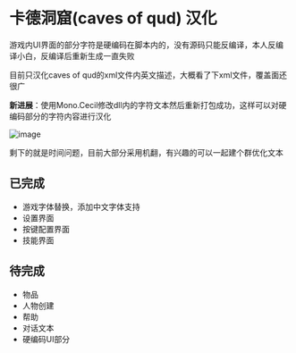 # 卡德洞窟(caves of qud) 汉化
游戏内UI界面的部分字符是硬编码在脚本内的，没有源码只能反编译，本人反编译小白，反编译后重新生成一直失败

目前只汉化caves of qud的xml文件内英文描述，大概看了下xml文件，覆盖面还很广

**新进展**：使用Mono.Cecil修改dll内的字符文本然后重新打包成功，这样可以对硬编码部分的字符内容进行汉化

![image](https://lofucc.github.io/picx-images-hosting/20240914/PixPin_2024-09-14_19-24-13.2vep7vq0wp.webp)


剩下的就是时间问题，目前大部分采用机翻，有兴趣的可以一起建个群优化文本

## 已完成

- 游戏字体替换，添加中文字体支持
- 设置界面
- 按键配置界面
- 技能界面

## 待完成

- 物品
- 人物创建
- 帮助
- 对话文本
- 硬编码UI部分

